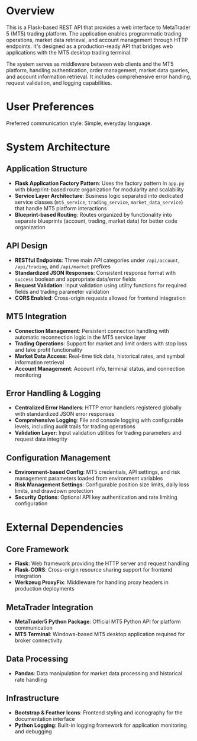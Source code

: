 # Overview

This is a Flask-based REST API that provides a web interface to MetaTrader 5 (MT5) trading platform. The application enables programmatic trading operations, market data retrieval, and account management through HTTP endpoints. It's designed as a production-ready API that bridges web applications with the MT5 desktop trading terminal.

The system serves as middleware between web clients and the MT5 platform, handling authentication, order management, market data queries, and account information retrieval. It includes comprehensive error handling, request validation, and logging capabilities.

# User Preferences

Preferred communication style: Simple, everyday language.

# System Architecture

## Application Structure
- **Flask Application Factory Pattern**: Uses the factory pattern in `app.py` with blueprint-based route organization for modularity and scalability
- **Service Layer Architecture**: Business logic separated into dedicated service classes (`mt5_service`, `trading_service`, `market_data_service`) that handle MT5 platform interactions
- **Blueprint-based Routing**: Routes organized by functionality into separate blueprints (account, trading, market data) for better code organization

## API Design
- **RESTful Endpoints**: Three main API categories under `/api/account`, `/api/trading`, and `/api/market` prefixes
- **Standardized JSON Responses**: Consistent response format with `success` boolean and appropriate data/error fields
- **Request Validation**: Input validation using utility functions for required fields and trading parameter validation
- **CORS Enabled**: Cross-origin requests allowed for frontend integration

## MT5 Integration
- **Connection Management**: Persistent connection handling with automatic reconnection logic in the MT5 service layer
- **Trading Operations**: Support for market and limit orders with stop loss and take profit functionality
- **Market Data Access**: Real-time tick data, historical rates, and symbol information retrieval
- **Account Management**: Account info, terminal status, and connection monitoring

## Error Handling & Logging
- **Centralized Error Handlers**: HTTP error handlers registered globally with standardized JSON error responses
- **Comprehensive Logging**: File and console logging with configurable levels, including audit trails for trading operations
- **Validation Layer**: Input validation utilities for trading parameters and request data integrity

## Configuration Management
- **Environment-based Config**: MT5 credentials, API settings, and risk management parameters loaded from environment variables
- **Risk Management Settings**: Configurable position size limits, daily loss limits, and drawdown protection
- **Security Options**: Optional API key authentication and rate limiting configuration

# External Dependencies

## Core Framework
- **Flask**: Web framework providing the HTTP server and request handling
- **Flask-CORS**: Cross-origin resource sharing support for frontend integration
- **Werkzeug ProxyFix**: Middleware for handling proxy headers in production deployments

## MetaTrader Integration
- **MetaTrader5 Python Package**: Official MT5 Python API for platform communication
- **MT5 Terminal**: Windows-based MT5 desktop application required for broker connectivity

## Data Processing
- **Pandas**: Data manipulation for market data processing and historical rate handling

## Infrastructure
- **Bootstrap & Feather Icons**: Frontend styling and iconography for the documentation interface
- **Python Logging**: Built-in logging framework for application monitoring and debugging